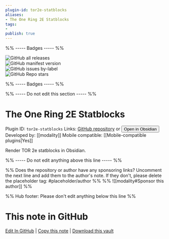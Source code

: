 ```yaml
---
plugin-id: tor2e-statblocks
aliases:
- The One Ring 2E Statblocks
tags: 
- 
publish: true
---
```


%% ----- Badges ----- %%

![GitHub all releases](https://img.shields.io/github/downloads/modality/obsidian-the-one-ring-2e-statblocks/total?color=573E7A&logo=github&style=for-the-badge)   
![GitHub manifest version](https://img.shields.io/github/manifest-json/v/modality/obsidian-the-one-ring-2e-statblocks?color=573E7A&logo=github&style=for-the-badge)   
![GitHub issues by-label](https://img.shields.io/github/issues/modality/obsidian-the-one-ring-2e-statblocks/help%20wanted?color=573E7A&logo=github&style=for-the-badge)   
![GitHub Repo stars](https://img.shields.io/github/stars/modality/obsidian-the-one-ring-2e-statblocks?color=573E7A&logo=github&style=for-the-badge)

%% ----- Badges ----- %%

%% ----- Do not edit this section ----- %%

# The One Ring 2E Statblocks

Plugin ID: `tor2e-statblocks`
Links: [GitHub repository](https://github.com/modality/obsidian-the-one-ring-2e-statblocks) or [<button id=HH>Open in Obsidian</button>](obsidian://show-plugin?id=tor2e-statblocks)
Developed by: [[modality]]
Mobile compatible: [[Mobile-compatible plugins|Yes]]

Render TOR 2e statblocks in Obsidian.

%% ----- Do not edit anything above this line ----- %% 

%% Does the repository or author have any sponsoring links? Uncomment the next line and add them to the author's note. If they don't, please delete the placeholder tag: #placeholder/author %%
%% ![[modality#Sponsor this author]] %%

%% Hub footer: Please don't edit anything below this line %%

# This note in GitHub

<span class="git-footer">[Edit In GitHub](https://github.dev/obsidian-community/obsidian-hub/blob/main/02%20-%20Community%20Expansions/02.05%20All%20Community%20Expansions/Plugins/tor2e-statblocks.md "git-hub-edit-note") | [Copy this note](https://raw.githubusercontent.com/obsidian-community/obsidian-hub/main/02%20-%20Community%20Expansions/02.05%20All%20Community%20Expansions/Plugins/tor2e-statblocks.md "git-hub-copy-note") | [Download this vault](https://github.com/obsidian-community/obsidian-hub/archive/refs/heads/main.zip "git-hub-download-vault") </span>
